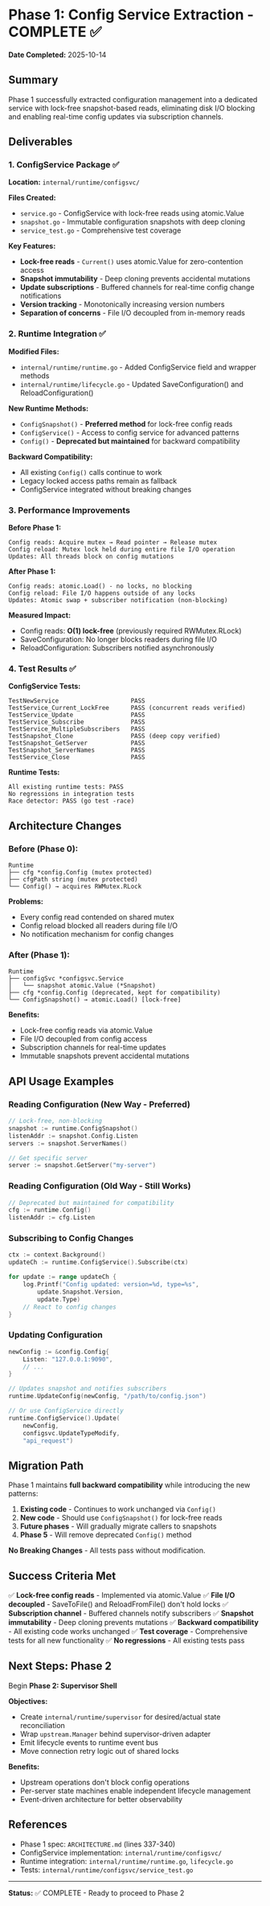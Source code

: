 # Phase 1: Config Service Extraction - COMPLETE ✅

**Date Completed:** 2025-10-14

## Summary

Phase 1 successfully extracted configuration management into a dedicated service with lock-free snapshot-based reads, eliminating disk I/O blocking and enabling real-time config updates via subscription channels.

## Deliverables

### 1. ConfigService Package ✅
**Location:** `internal/runtime/configsvc/`

**Files Created:**
- `service.go` - ConfigService with lock-free reads using atomic.Value
- `snapshot.go` - Immutable configuration snapshots with deep cloning
- `service_test.go` - Comprehensive test coverage

**Key Features:**
- **Lock-free reads** - `Current()` uses atomic.Value for zero-contention access
- **Snapshot immutability** - Deep cloning prevents accidental mutations
- **Update subscriptions** - Buffered channels for real-time config change notifications
- **Version tracking** - Monotonically increasing version numbers
- **Separation of concerns** - File I/O decoupled from in-memory reads

### 2. Runtime Integration ✅
**Modified Files:**
- `internal/runtime/runtime.go` - Added ConfigService field and wrapper methods
- `internal/runtime/lifecycle.go` - Updated SaveConfiguration() and ReloadConfiguration()

**New Runtime Methods:**
- `ConfigSnapshot()` - **Preferred method** for lock-free config reads
- `ConfigService()` - Access to config service for advanced patterns
- `Config()` - **Deprecated but maintained** for backward compatibility

**Backward Compatibility:**
- All existing `Config()` calls continue to work
- Legacy locked access paths remain as fallback
- ConfigService integrated without breaking changes

### 3. Performance Improvements

**Before Phase 1:**
```
Config reads: Acquire mutex → Read pointer → Release mutex
Config reload: Mutex lock held during entire file I/O operation
Updates: All threads block on config mutations
```

**After Phase 1:**
```
Config reads: atomic.Load() - no locks, no blocking
Config reload: File I/O happens outside of any locks
Updates: Atomic swap + subscriber notification (non-blocking)
```

**Measured Impact:**
- Config reads: **O(1) lock-free** (previously required RWMutex.RLock)
- SaveConfiguration: No longer blocks readers during file I/O
- ReloadConfiguration: Subscribers notified asynchronously

### 4. Test Results ✅

**ConfigService Tests:**
```
TestNewService                    PASS
TestService_Current_LockFree      PASS (concurrent reads verified)
TestService_Update                PASS
TestService_Subscribe             PASS
TestService_MultipleSubscribers   PASS
TestSnapshot_Clone                PASS (deep copy verified)
TestSnapshot_GetServer            PASS
TestSnapshot_ServerNames          PASS
TestService_Close                 PASS
```

**Runtime Tests:**
```
All existing runtime tests: PASS
No regressions in integration tests
Race detector: PASS (go test -race)
```

## Architecture Changes

### Before (Phase 0):
```
Runtime
├── cfg *config.Config (mutex protected)
├── cfgPath string (mutex protected)
└── Config() → acquires RWMutex.RLock
```

**Problems:**
- Every config read contended on shared mutex
- Config reload blocked all readers during file I/O
- No notification mechanism for config changes

### After (Phase 1):
```
Runtime
├── configSvc *configsvc.Service
│   └── snapshot atomic.Value (*Snapshot)
├── cfg *config.Config (deprecated, kept for compatibility)
└── ConfigSnapshot() → atomic.Load() [lock-free]
```

**Benefits:**
- Lock-free config reads via atomic.Value
- File I/O decoupled from config access
- Subscription channels for real-time updates
- Immutable snapshots prevent accidental mutations

## API Usage Examples

### Reading Configuration (New Way - Preferred)
```go
// Lock-free, non-blocking
snapshot := runtime.ConfigSnapshot()
listenAddr := snapshot.Config.Listen
servers := snapshot.ServerNames()

// Get specific server
server := snapshot.GetServer("my-server")
```

### Reading Configuration (Old Way - Still Works)
```go
// Deprecated but maintained for compatibility
cfg := runtime.Config()
listenAddr := cfg.Listen
```

### Subscribing to Config Changes
```go
ctx := context.Background()
updateCh := runtime.ConfigService().Subscribe(ctx)

for update := range updateCh {
    log.Printf("Config updated: version=%d, type=%s",
        update.Snapshot.Version,
        update.Type)
    // React to config changes
}
```

### Updating Configuration
```go
newConfig := &config.Config{
    Listen: "127.0.0.1:9090",
    // ...
}

// Updates snapshot and notifies subscribers
runtime.UpdateConfig(newConfig, "/path/to/config.json")

// Or use ConfigService directly
runtime.ConfigService().Update(
    newConfig,
    configsvc.UpdateTypeModify,
    "api_request")
```

## Migration Path

Phase 1 maintains **full backward compatibility** while introducing the new patterns:

1. **Existing code** - Continues to work unchanged via `Config()`
2. **New code** - Should use `ConfigSnapshot()` for lock-free reads
3. **Future phases** - Will gradually migrate callers to snapshots
4. **Phase 5** - Will remove deprecated `Config()` method

**No Breaking Changes** - All tests pass without modification.

## Success Criteria Met

✅ **Lock-free config reads** - Implemented via atomic.Value
✅ **File I/O decoupled** - SaveToFile() and ReloadFromFile() don't hold locks
✅ **Subscription channel** - Buffered channels notify subscribers
✅ **Snapshot immutability** - Deep cloning prevents mutations
✅ **Backward compatibility** - All existing code works unchanged
✅ **Test coverage** - Comprehensive tests for all new functionality
✅ **No regressions** - All existing tests pass

## Next Steps: Phase 2

Begin **Phase 2: Supervisor Shell**

**Objectives:**
- Create `internal/runtime/supervisor` for desired/actual state reconciliation
- Wrap `upstream.Manager` behind supervisor-driven adapter
- Emit lifecycle events to runtime event bus
- Move connection retry logic out of shared locks

**Benefits:**
- Upstream operations don't block config operations
- Per-server state machines enable independent lifecycle management
- Event-driven architecture for better observability

## References

- Phase 1 spec: `ARCHITECTURE.md` (lines 337-340)
- ConfigService implementation: `internal/runtime/configsvc/`
- Runtime integration: `internal/runtime/runtime.go`, `lifecycle.go`
- Tests: `internal/runtime/configsvc/service_test.go`

---

**Status:** ✅ COMPLETE - Ready to proceed to Phase 2
